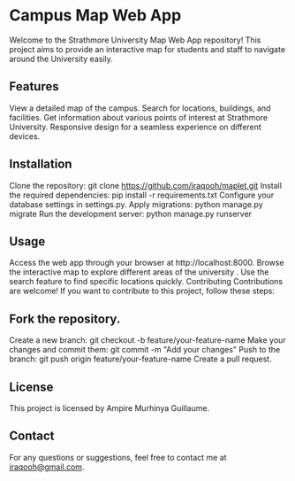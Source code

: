 # Campus Map Web App

Welcome to the Strathmore University Map Web App repository! This project aims to provide an interactive map for students and staff to navigate around the University easily.

## Features
View a detailed map of the campus.
Search for locations, buildings, and facilities.
Get information about various points of interest at Strathmore University.
Responsive design for a seamless experience on different devices.
## Installation
Clone the repository: git clone https://github.com/iraqooh/maplet.git
Install the required dependencies: pip install -r requirements.txt
Configure your database settings in settings.py.
Apply migrations: python manage.py migrate
Run the development server: python manage.py runserver
## Usage
Access the web app through your browser at http://localhost:8000.
Browse the interactive map to explore different areas of the university .
Use the search feature to find specific locations quickly.
Contributing
Contributions are welcome! If you want to contribute to this project, follow these steps:

## Fork the repository.
Create a new branch: git checkout -b feature/your-feature-name
Make your changes and commit them: git commit -m "Add your changes"
Push to the branch: git push origin feature/your-feature-name
Create a pull request.
## License
This project is licensed by  Ampire Murhinya Guillaume.

## Contact
For any questions or suggestions, feel free to contact me at iraqooh@gmail.com.
